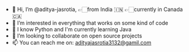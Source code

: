 - 👋 Hi, I’m @aditya-jasrotia,
          👉🏻from India 🇮🇳
          👉🏻currently in Canada 🇨🇦
- 👀 I’m interested in everything that works on some kind of code
- 🌱 I know Python and I'm currently learning Java
- 💞️ I’m looking to collaborate on open source projects
- 📫 You can reach me on: adityajasrotia3132@gamil.com

<!---
aditya-jasrotia/aditya-jasrotia is a ✨ special ✨ repository because its `README.md` (this file) appears on your GitHub profile.
You can click the Preview link to take a look at your changes.
--->
